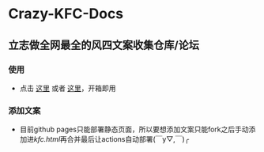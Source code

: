 # Crazy-KFC-Docs
## 立志做全网最全的风四文案收集仓库/论坛

### 使用
- 点击 [这里](https://kkchara.github.io/Crazy-KFC) 或者 [这里](https://kkchara.github.io/Crazy-KFC/kfc.html)，开箱即用

### 添加文案
- 目前github pages只能部署静态页面，所以要想添加文案只能fork之后手动添加进*kfc.html*再合并最后让actions自动部署(￣y▽,￣)╭ 
